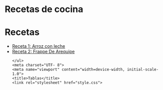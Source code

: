 # Recetas de cocina
<!DOCTYPE html>
<html lang="es">
<head>
    <meta charset="UTF-8">
    <meta name="viewport" content="width=device-width, initial-scale=1.0">
    <title>Recetas</title>
    <link rel="stylesheet" href="styles.css">
</head>
<body>
    <h1>Recetas</h1>
    <ul>
        <li><a href="Receta1.html">Receta 1: Arroz con leche</a></li>
        <li><a href="receta2.html">Receta 2: Frappe De Arequipe</a></li>
     
    </ul>
    <meta charset="UTF- 8">
    <meta name="viewport" content="width=device-width, initial-scale-1.0">
    <title>Tablas</title>
    <link rel="stylesheet" href="style.css">
</body>
</html>
